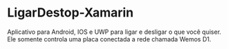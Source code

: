 # LigarDestop-Xamarin
 Aplicativo para Android, IOS e UWP para ligar e desligar o que você quiser. Ele somente controla uma placa conectada a rede chamada Wemos D1.
